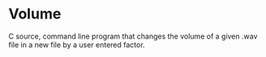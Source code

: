 # Volume
C source, command line program that changes the volume of a given .wav file in a new file by a user entered factor.
